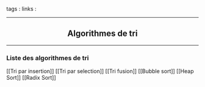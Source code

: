 tags : 
links :

****

<h2 style="text-align: center;"> Algorithmes de tri </h2>

****


### Liste des algorithmes de tri

[[Tri par insertion]]
[[Tri par selection]]
[[Tri fusion]]
[[Bubble sort]]
[[Heap Sort]]
[[Radix Sort]]
